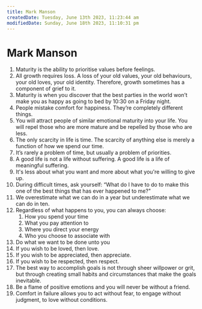 ```yaml
---
title: Mark Manson
createdDate: Tuesday, June 13th 2023, 11:23:44 am
modifiedDate: Sunday, June 18th 2023, 11:10:31 pm
---
```


# Mark Manson

1. Maturity is the ability to prioritise values before feelings.
2. All growth requires loss. A loss of your old values, your old behaviours, your old loves, your old identity. Therefore, growth sometimes has a component of grief to it.
3. Maturity is when you discover that the best parties in the world won’t make you as happy as going to bed by 10:30 on a Friday night.
4. People mistake comfort for happiness. They’re completely different things.
5. You will attract people of similar emotional maturity into your life. You will repel those who are more mature and be repelled by those who are less.
6. The only scarcity in life is time. The scarcity of anything else is merely a function of how we spend our time.
7. It’s rarely a problem of time, but usually a problem of priorities.
8. A good life is not a life without suffering. A good life is a life of meaningful suffering.
9. It's less about what you want and more about what you're willing to give up.
10. During difficult times, ask yourself: “What do I have to do to make this one of the best things that has ever happened to me?"
11. We overestimate what we can do in a year but underestimate what we can do in ten.
12. Regardless of what happens to you, you can always choose:
	1. How you spend your time
	2. What you pay attention to
	3. Where you direct your energy
	4. Who you choose to associate with
13. Do what we want to be done unto you
14. If you wish to be loved, then love.
15. If you wish to be appreciated, then appreciate.
16. If you wish to be respected, then respect.
17. The best way to accomplish goals is not through sheer willpower or grit, but through creating small habits and circumstances that make the goals inevitable.
18. Be a flame of positive emotions and you will never be without a friend.
19. Comfort in failure allows you to act without fear, to engage without judgment, to love without conditions.
